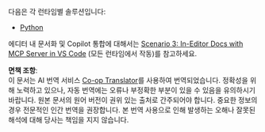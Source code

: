 <!--
CO_OP_TRANSLATOR_METADATA:
{
  "original_hash": "c8c1a74c74f6c2d42d511daf12d0b6c5",
  "translation_date": "2025-06-21T14:23:37+00:00",
  "source_file": "09-CaseStudy/docs-mcp/solution/README.md",
  "language_code": "ko"
}
-->
다음은 각 런타임별 솔루션입니다:
- [Python](./python/README.md)

에디터 내 문서화 및 Copilot 통합에 대해서는 [Scenario 3: In-Editor Docs with MCP Server in VS Code](./scenario3/README.md) (모든 런타임에서 작동)를 참고하세요.

**면책 조항**:  
이 문서는 AI 번역 서비스 [Co-op Translator](https://github.com/Azure/co-op-translator)를 사용하여 번역되었습니다. 정확성을 위해 노력하고 있으나, 자동 번역에는 오류나 부정확한 부분이 있을 수 있음을 유의하시기 바랍니다. 원본 문서의 원어 버전이 권위 있는 출처로 간주되어야 합니다. 중요한 정보의 경우 전문적인 인간 번역을 권장합니다. 본 번역 사용으로 인해 발생하는 오해나 잘못된 해석에 대해 당사는 책임을 지지 않습니다.